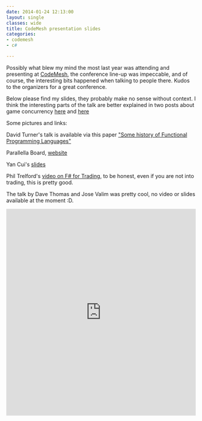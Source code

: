 ```yaml
---
date: 2014-01-24 12:13:00
layout: single
classes: wide
title: CodeMesh presentation slides
categories:
- codemesh
- c#

---
```


Possibly what blew my mind the most last year was attending and presenting at [CodeMesh][cm], the conference line-up was impeccable, and of course, the interesting bits happened when talking to people there. Kudos to the organizers for a great conference.

Below please find my slides, they probably make no sense without context. I think the interesting parts of the talk are better explained in two posts about game concurrency [here][c1] and [here][c2] 

<script async class="speakerdeck-embed" data-id="617f0b304092013138d5327934cbb9d9" data-ratio="1.33333333333333" src="//speakerdeck.com/assets/embed.js"></script>

Some pictures and links:



David Turner's talk is available via this paper ["Some history of Functional Programming Languages"][fk]

Parallella Board, [website][pb] 

Yan Cui's [slides][yc]

Phil Trelford's [video on F# for Trading][ptre], to be honest, even if you are not into trading, this is pretty good.

The talk by Dave Thomas and Jose Valim was pretty cool, no video or slides available at the moment :D.

<iframe class="imgur-album" width="100%" height="550" frameborder="0" src="http://imgur.com/a/3aUb6/embed"></iframe>

[cm]:http://codemesh.io
[fk]:http://www.cs.kent.ac.uk/people/staff/dat/tfp12/tfp12.pdf
[pb]:http://www.parallella.org/
[yc]:http://theburningmonk.com/2013/12/slides-for-f-in-social-gaming-talk-at-codemesh/
[c1]:http://www.roundcrisis.com/2013/05/24/multithreading-rendering-in-a-game-engine-with-cdouble-buffer-implementation/
[c2]:http://www.roundcrisis.com/2013/06/22/multithreaded-game-engineusing-concurrent-collections-instead/
[ptre]:http://vimeo.com/84769835